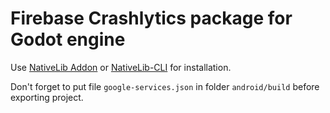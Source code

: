 # Firebase Crashlytics package for Godot engine

Use [NativeLib Addon](https://github.com/DrMoriarty/nativelib) or [NativeLib-CLI](https://github.com/DrMoriarty/nativelib-cli) for installation.

Don't forget to put file `google-services.json` in folder `android/build` before exporting project.
